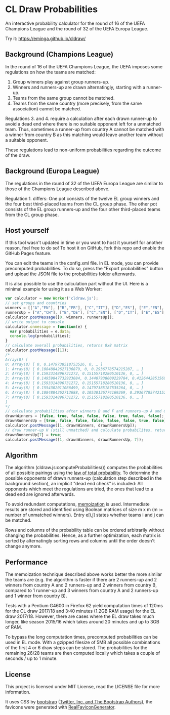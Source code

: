 # CL Draw Probabilities
An interactive probability calculator for the round of 16 of the UEFA Champions League and the round of 32 of the UEFA Europa League.

Try it: https://eminga.github.io/cldraw/

## Background (Champions League)
In the round of 16 of the UEFA Champions League, the UEFA imposes some regulations on how the teams are matched:
1. Group winners play against group runners-up.
2. Winners and runners-up are drawn alternatingly, starting with a runner-up.
3. Teams from the same group cannot be matched.
4. Teams from the same country (more precisely, from the same association) cannot be matched.

Regulations 3. and 4. require a calculation after each drawn runner-up to avoid a dead end where there is no suitable opponent left for a unmatched team. Thus, sometimes a runner-up from country A cannot be matched with a winner from country B as this matching would leave another team without a suitable opponent.

These regulations lead to non-uniform probabilities regarding the outcome of the draw.

## Background (Europa League)
The regulations in the round of 32 of the UEFA Europa League are similar to those of the Champions League described above.

Regulation 1. differs: One pot consists of the twelve EL group winners and the four best third-placed teams from the CL group phase. The other pot consists of the EL group runners-up and the four other third-placed teams from the CL group phase.

## Host yourself
If this tool wasn't updated in time or you want to host it yourself for another reason, feel free to do so! To host it on GitHub, fork this repo and enable the GitHub Pages feature.

You can edit the teams in the config.xml file. In EL mode, you can provide precomputed probabilities. To do so, press the "Export probabilities" button and upload the JSON file to the probabilities folder afterwards.

It is also possible to use the calculation part without the UI. Here is a minimal example for using it as a Web Worker:
```javascript
var calculator = new Worker('cldraw.js');
// set groups and countries
winners = [["A","EN"], ["B","FR"], ["C","IT"], ["D","ES"], ["E","EN"], ["F","EN"], ["G","TR"], ["H","EN"]];
runnersUp = ["A","CH"], ["B","DE"], ["C","EN"], ["D","IT"], ["E","ES"], ["F","UA"], ["G","PT"], ["H","ES"]];
calculator.postMessage([0, winners, runnersUp]);
// write output to console
calculator.onmessage = function(e) {
  var probabilities = e.data;
  console.log(probabilities);
}
// calculate overall probabilities, returns 8x8 matrix
calculator.postMessage([1]);
/*
Array(8) [
0: Array(8) [ 0, 0.1479738518753526, 0, … ]
1: Array(8) [ 0.10848842627136879, 0, 0.2936778574215287, … ]
2: Array(8) [ 0.1593314896731272, 0.15155718280510136, 0, … ]
3: Array(8) [ 0.14959847732923084, 0.14407938009229784, 0.41264428515694257, … ]
4: Array(8) [ 0.1593314896731272, 0.15155718280510136, 0, … ]
5: Array(8) [ 0.1554302011086499, 0.14797385187535264, 0, … ]
6: Array(8) [ 0.1084884262713688, 0.10530136774169269, 0.2936778574215287, … ]
7: Array(8) [ 0.1593314896731272, 0.15155718280510136, 0, … ]
]
*/
// calculate probabilities after winners B and F and runners-up A and G have been drawn, returns 6x6 matrix
drawnWinners = [false, true, false, false, false, true, false, false];
drawnRunnersUp = [true, false, false, false, false, false, true, false];
calculator.postMessage([1, drawnWinners, drawnRunnersUp]);
// draw runner-up H (still unmatched) and calculate probabilites, returns 6x6 matrix
drawnRunnersUp[7] = true;
calculator.postMessage([1, drawnWinners, drawnRunnersUp, 7]);
```

## Algorithm
The algorithm (cldraw.js:computeProbabilities()) computes the probabilities of all possible pairings using the [law of total probability](https://en.wikipedia.org/wiki/Law_of_total_probability). To determine the possible opponents of drawn runners-up (calculation step described in the background section), an implicit "dead end check" is included: All opponents which meet the regulations are tried, the ones that lead to a dead end are ignored afterwards.

To avoid redundant computations, [memoization](https://en.wikipedia.org/wiki/Memoization) is used. Intermediate results are stored and identified using Boolean matrices of size m x m (m := number of unmatched winners). Entry e[i,j] states whether teams i and j can be matched.

Rows and columns of the probability table can be ordered arbitrarily without changing the probabilities. Hence, as a further optimization, each matrix is sorted by alternatingly sorting rows and columns until the order doesn't change anymore. 

## Performance
The memoization technique described above works better the more similar the teams are (e.g. the algorithm is faster if there are 2 runners-up and 2 winners from country A and 2 runners-up and 2 winners from country B, compared to 1 runner-up and 3 winners from country A and 2 runners-up and 1 winner from country B).

Tests with a Pentium G4600 in Firefox 62 yield computation times of 120ms for the CL draw 2017/18 and 3:40 minutes (1.2GB RAM usage) for the EL draw 2017/18. However, there are cases where the EL draw takes much longer, like season 2015/16 which takes around 20 minutes and up to 3GB of RAM.

To bypass the long computation times, precomputed probabilities can be used in EL mode. With a gzipped filesize of 5MB all possible combinations of the first 4 or 6 draw steps can be stored. The probabilities for the remaining 26/28 teams are then computed locally which takes a couple of seconds / up to 1 minute.

## License
This project is licensed under MIT License, read the LICENSE file for more information.

It uses CSS by [bootstrap](https://github.com/twbs/bootstrap) ([Twitter, Inc. and The Bootstrap Authors](https://github.com/twbs)), the favicons were generated with [RealFaviconGenerator](https://realfavicongenerator.net/).
